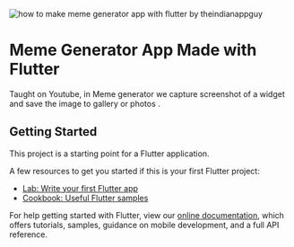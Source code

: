 ![how to make meme generator app with flutter by theindianappguy](https://user-images.githubusercontent.com/55942632/81511313-0d5df580-9336-11ea-947c-b359c6233546.png)

# Meme Generator App Made with Flutter

Taught on Youtube, in Meme generator we capture screenshot of a widget and save the image to gallery or photos  .

## Getting Started

This project is a starting point for a Flutter application.

A few resources to get you started if this is your first Flutter project:

- [Lab: Write your first Flutter app](https://flutter.dev/docs/get-started/codelab)
- [Cookbook: Useful Flutter samples](https://flutter.dev/docs/cookbook)

For help getting started with Flutter, view our
[online documentation](https://flutter.dev/docs), which offers tutorials,
samples, guidance on mobile development, and a full API reference.
